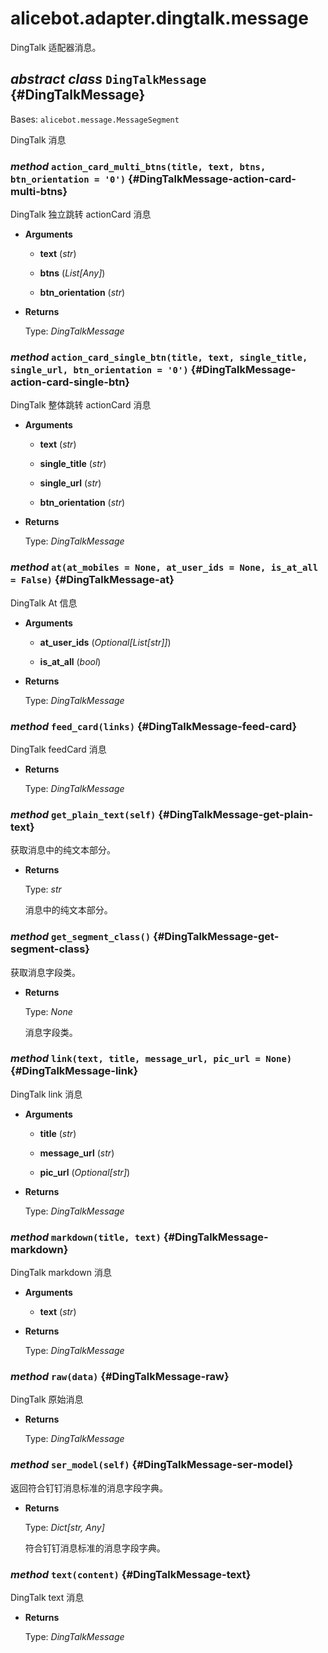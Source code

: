 # alicebot.adapter.dingtalk.message

DingTalk 适配器消息。

## _abstract class_ `DingTalkMessage` {#DingTalkMessage}

Bases: `alicebot.message.MessageSegment`

DingTalk 消息

### _method_ `action_card_multi_btns(title, text, btns, btn_orientation = '0')` {#DingTalkMessage-action-card-multi-btns}

DingTalk 独立跳转 actionCard 消息

- **Arguments**

  - **text** (_str_)

  - **btns** (_List\[Any\]_)

  - **btn\_orientation** (_str_)

- **Returns**

  Type: _DingTalkMessage_

### _method_ `action_card_single_btn(title, text, single_title, single_url, btn_orientation = '0')` {#DingTalkMessage-action-card-single-btn}

DingTalk 整体跳转 actionCard 消息

- **Arguments**

  - **text** (_str_)

  - **single\_title** (_str_)

  - **single\_url** (_str_)

  - **btn\_orientation** (_str_)

- **Returns**

  Type: _DingTalkMessage_

### _method_ `at(at_mobiles = None, at_user_ids = None, is_at_all = False)` {#DingTalkMessage-at}

DingTalk At 信息

- **Arguments**

  - **at\_user\_ids** (_Optional\[List\[str\]\]_)

  - **is\_at\_all** (_bool_)

- **Returns**

  Type: _DingTalkMessage_

### _method_ `feed_card(links)` {#DingTalkMessage-feed-card}

DingTalk feedCard 消息

- **Returns**

  Type: _DingTalkMessage_

### _method_ `get_plain_text(self)` {#DingTalkMessage-get-plain-text}

获取消息中的纯文本部分。

- **Returns**

  Type: _str_

  消息中的纯文本部分。

### _method_ `get_segment_class()` {#DingTalkMessage-get-segment-class}

获取消息字段类。

- **Returns**

  Type: _None_

  消息字段类。

### _method_ `link(text, title, message_url, pic_url = None)` {#DingTalkMessage-link}

DingTalk link 消息

- **Arguments**

  - **title** (_str_)

  - **message\_url** (_str_)

  - **pic\_url** (_Optional\[str\]_)

- **Returns**

  Type: _DingTalkMessage_

### _method_ `markdown(title, text)` {#DingTalkMessage-markdown}

DingTalk markdown 消息

- **Arguments**

  - **text** (_str_)

- **Returns**

  Type: _DingTalkMessage_

### _method_ `raw(data)` {#DingTalkMessage-raw}

DingTalk 原始消息

- **Returns**

  Type: _DingTalkMessage_

### _method_ `ser_model(self)` {#DingTalkMessage-ser-model}

返回符合钉钉消息标准的消息字段字典。

- **Returns**

  Type: _Dict\[str, Any\]_

  符合钉钉消息标准的消息字段字典。

### _method_ `text(content)` {#DingTalkMessage-text}

DingTalk text 消息

- **Returns**

  Type: _DingTalkMessage_
